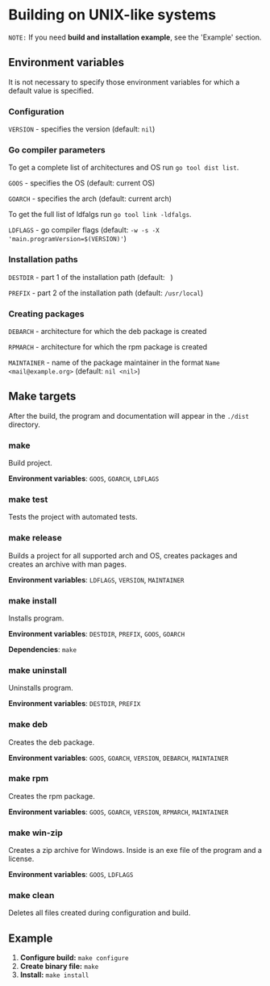# Building on UNIX-like systems
`NOTE:` If you need **build and installation example**, see the 'Example' section.

## Environment variables
It is not necessary to specify those environment variables for which a default value is specified.

### Configuration
`VERSION` - specifies the version (default: `nil`)

### Go compiler parameters
To get a complete list of architectures and OS run `go tool dist list`.

`GOOS` - specifies the OS (default: current OS)

`GOARCH` - specifies the arch (default: current arch)

To get the full list of ldfalgs run `go tool link -ldfalgs`.

`LDFLAGS` - go compiler flags (default: `-w -s -X 'main.programVersion=$(VERSION)'`)

### Installation paths
`DESTDIR` - part 1 of the installation path (default: ` `)

`PREFIX` - part 2 of the installation path (default: `/usr/local`)

### Creating packages
`DEBARCH` - architecture for which the deb package is created

`RPMARCH` - architecture for which the rpm package is created

`MAINTAINER` - name of the package maintainer in the format `Name <mail@example.org>` (default: `nil <nil>`)


## Make targets
After the build, the program and documentation will appear in the `./dist` directory.

### make
Build project.

**Environment variables**: `GOOS`, `GOARCH`, `LDFLAGS`

### make test
Tests the project with automated tests.

### make release
Builds a project for all supported arch and OS, creates packages and creates an archive with man pages.

**Environment variables**: `LDFLAGS`, `VERSION`, `MAINTAINER`

### make install
Installs program.

**Environment variables**: `DESTDIR`, `PREFIX`, `GOOS`, `GOARCH`

**Dependencies**: `make`

### make uninstall
Uninstalls program.

**Environment variables**: `DESTDIR`, `PREFIX`

### make deb
Creates the deb package.

**Environment variables**: `GOOS`, `GOARCH`, `VERSION`, `DEBARCH`, `MAINTAINER`

### make rpm
Creates the rpm package.

**Environment variables**: `GOOS`, `GOARCH`, `VERSION`, `RPMARCH`, `MAINTAINER`

### make win-zip
Creates a zip archive for Windows. Inside is an exe file of the program and a license.

**Environment variables**: `GOOS`, `LDFLAGS`

### make clean
Deletes all files created during configuration and build.

## Example
1. **Configure build:** `make configure`
2. **Create binary file:** `make`
3. **Install:** `make install`
